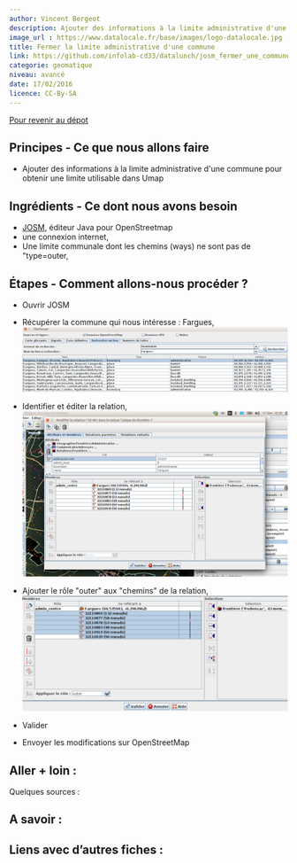 ```yaml
---
author: Vincent Bergeot
description: Ajouter des informations à la limite administrative d'une commune pour obtenir une limite utilisable dans Umap.
image_url : https://www.datalocale.fr/base/images/logo-datalocale.jpg
title: Fermer la limite administrative d'une commune
link: https://github.com/infolab-cd33/datalunch/josm_fermer_une_commune.md
categorie: geomatique
niveau: avancé
date: 17/02/2016
licence: CC-By-SA 
---
```


[Pour revenir au dépot](http://datalunch.datalocale.fr)

## Principes - Ce que nous allons faire
* Ajouter des informations à la limite administrative d'une commune pour obtenir une limite utilisable dans Umap

## Ingrédients - Ce dont nous avons besoin
* [JOSM](https://josm.openstreetmap.de/), éditeur Java pour OpenStreetmap
* une connexion internet,
* Une limite communale dont les chemins (ways) ne sont pas de "type=outer,

## Étapes - Comment allons-nous procéder ?
* Ouvrir JOSM
* Récupérer la commune qui nous intéresse : Fargues,
![Télécharger la commune qui nous intéresse](https://raw.githubusercontent.com/infolab-cd33/datalunch/master/img/josm/josm_outer_3.png)

* Identifier et éditer la relation,
![Édition de la relation](https://raw.githubusercontent.com/infolab-cd33/datalunch/master/img/josm/josm_outer_4.png  "")
* Ajouter le rôle "outer" aux "chemins" de la relation,
![Édition de la relation](https://raw.githubusercontent.com/infolab-cd33/datalunch/master/img/josm/josm_outer_5.png)

* Valider
* Envoyer les modifications sur OpenStreetMap



## Aller + loin :
Quelques sources :

## A savoir :

## Liens avec d’autres fiches :
